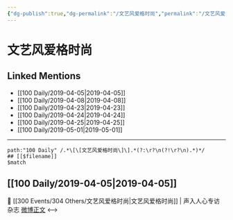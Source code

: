 ```yaml
---
{"dg-publish":true,"dg-permalink":"/文艺风爱格时尚","permalink":"/文艺风爱格时尚/","created":"2023-03-11T21:01:16.778+08:00","updated":"2023-03-11T21:01:28.911+08:00"}
---
```


# 文艺风爱格时尚

## Linked Mentions
- [[100 Daily/2019-04-05\|2019-04-05]]
- [[100 Daily/2019-04-08\|2019-04-08]]
- [[100 Daily/2019-04-23\|2019-04-23]]
- [[100 Daily/2019-04-24\|2019-04-24]]
- [[100 Daily/2019-04-25\|2019-04-25]]
- [[100 Daily/2019-05-01\|2019-05-01]]


---

```expander
path:"100 Daily" /.*\[\[文艺风爱格时尚\]\].*(?:\r?\n(?!\r?\n).*)*/
## [[$filename]]
$match
```
## [[100 Daily/2019-04-05\|2019-04-05]]
🎵 [[300 Events/304 Others/文艺风爱格时尚\|文艺风爱格时尚]] | 声入人心专访杂志
[微博正文](https://m.weibo.cn/6466290670/4357760206060066)
<-->